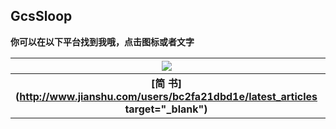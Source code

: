 ## GcsSloop

**你可以在以下平台找到我哦，点击图标或者文字**


<a href="http://www.jianshu.com/users/bc2fa21dbd1e/latest_articles"  target="_blank">  <img src="http://ww3.sinaimg.cn/large/005Xtdi2gw1f1pyg6uniyj303k03ka9x.jpg"   /></a> |                                                                                                                                                                                                <a href="http://weibo.com/GcsSloop" target="_blank"> <img src="http://ww1.sinaimg.cn/large/005Xtdi2gw1f1py7pa9tsj303k03kwee.jpg"/></a> |                                                                                                                                         <a href="http://blog.csdn.net/u013831257?viewmode=list" target="_blank"> <img src="http://ww1.sinaimg.cn/large/005Xtdi2gw1f1pycmbgn0j303k03kjr8.jpg" /></a> |                                                                                                                                                                                                  <a href="https://github.com/GcsSloop" target="_blank"> <img src="http://ww2.sinaimg.cn/large/005Xtdi2gw1f1pyjf8vx7j303k03kglh.jpg"   /></a> |                                                                                                                                                                                                                                                                          <a href="http://gold.xitu.io/#/user/56dd579a75c4cd4365aca918" target="_blank"> <img src="http://ww1.sinaimg.cn/large/005Xtdi2gw1f1pyo2hyqgj303k03kmx1.jpg"   /></a> |                                                                                                                                                                                                <a href="https://www.zhihu.com/people/li-yu-long-38" target="_blank"> <img src="http://ww4.sinaimg.cn/large/005Xtdi2gw1f1pyqdjk92j303k03k747.jpg"  target="_blank"/></a>                                                        
:---:|:---:|:---:|:---:|:---:|:---:                                                                                                         
**[简 书](http://www.jianshu.com/users/bc2fa21dbd1e/latest_articles target="_blank")** |                                                             **[微 博](http://weibo.com/GcsSloop)** |                                                    **[CSDN](http://blog.csdn.net/u013831257?viewmode=list)** |                                               **[GitHub](https://github.com/GcsSloop)** |                                                                                       **[掘 金](http://gold.xitu.io/#/user/56dd579a75c4cd4365aca918)** |                                                                    **[知 乎](https://www.zhihu.com/people/li-yu-long-38)**
